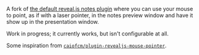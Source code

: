 A fork of [the default reveal.js notes plugin](https://github.com/hakimel/reveal.js/tree/master/plugin/notes) where you can use your mouse to point, as if with a laser pointer, in the notes preview window and have it show up in the presentation window.

Work in progress; it currently works, but isn't configurable at all.

Some inspiration from [`caiofcm/plugin-revealjs-mouse-pointer`](https://github.com/caiofcm/plugin-revealjs-mouse-pointer).

